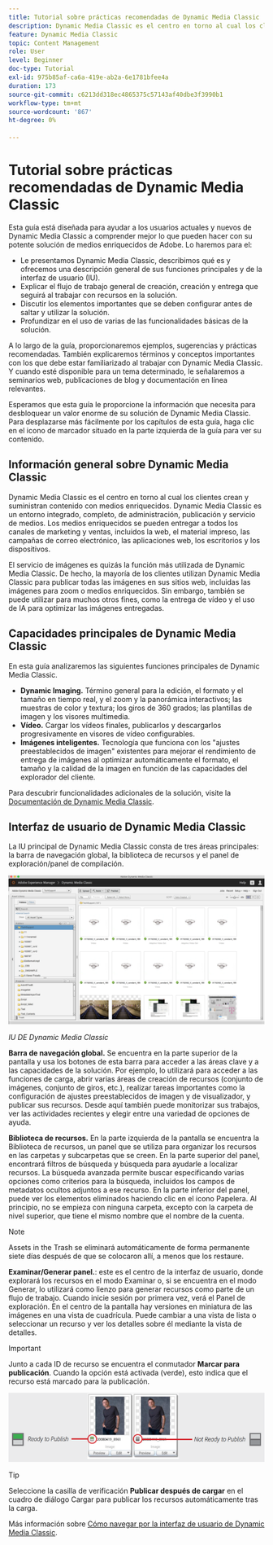 ```yaml
---
title: Tutorial sobre prácticas recomendadas de Dynamic Media Classic
description: Dynamic Media Classic es el centro en torno al cual los clientes crean y suministran contenido con medios enriquecidos. Este tutorial de prácticas recomendadas se ha creado para ayudar a los usuarios actuales y nuevos de Dynamic Media Classic a comprender mejor lo que pueden hacer con esta potente solución de medios enriquecidos de Adobe. En esta parte del tutorial, aprenderá qué es Dynamic Media Classic y echará un breve vistazo a sus funciones principales y a la interfaz de usuario.
feature: Dynamic Media Classic
topic: Content Management
role: User
level: Beginner
doc-type: Tutorial
exl-id: 975b85af-ca6a-419e-ab2a-6e1781bfee4a
duration: 173
source-git-commit: c6213dd318ec4865375c57143af40dbe3f3990b1
workflow-type: tm+mt
source-wordcount: '867'
ht-degree: 0%

---
```


# Tutorial sobre prácticas recomendadas de Dynamic Media Classic

Esta guía está diseñada para ayudar a los usuarios actuales y nuevos de Dynamic Media Classic a comprender mejor lo que pueden hacer con su potente solución de medios enriquecidos de Adobe. Lo haremos para el:

- Le presentamos Dynamic Media Classic, describimos qué es y ofrecemos una descripción general de sus funciones principales y de la interfaz de usuario (IU).
- Explicar el flujo de trabajo general de creación, creación y entrega que seguirá al trabajar con recursos en la solución.
- Discutir los elementos importantes que se deben configurar antes de saltar y utilizar la solución.
- Profundizar en el uso de varias de las funcionalidades básicas de la solución.

A lo largo de la guía, proporcionaremos ejemplos, sugerencias y prácticas recomendadas. También explicaremos términos y conceptos importantes con los que debe estar familiarizado al trabajar con Dynamic Media Classic. Y cuando esté disponible para un tema determinado, le señalaremos a seminarios web, publicaciones de blog y documentación en línea relevantes.

Esperamos que esta guía le proporcione la información que necesita para desbloquear un valor enorme de su solución de Dynamic Media Classic. Para desplazarse más fácilmente por los capítulos de esta guía, haga clic en el icono de marcador situado en la parte izquierda de la guía para ver su contenido.

## Información general sobre Dynamic Media Classic

Dynamic Media Classic es el centro en torno al cual los clientes crean y suministran contenido con medios enriquecidos. Dynamic Media Classic es un entorno integrado, completo, de administración, publicación y servicio de medios. Los medios enriquecidos se pueden entregar a todos los canales de marketing y ventas, incluidos la web, el material impreso, las campañas de correo electrónico, las aplicaciones web, los escritorios y los dispositivos.

El servicio de imágenes es quizás la función más utilizada de Dynamic Media Classic. De hecho, la mayoría de los clientes utilizan Dynamic Media Classic para publicar todas las imágenes en sus sitios web, incluidas las imágenes para zoom o medios enriquecidos. Sin embargo, también se puede utilizar para muchos otros fines, como la entrega de vídeo y el uso de IA para optimizar las imágenes entregadas.

## Capacidades principales de Dynamic Media Classic

En esta guía analizaremos las siguientes funciones principales de Dynamic Media Classic.

- **Dynamic Imaging.** Término general para la edición, el formato y el tamaño en tiempo real, y el zoom y la panorámica interactivos; las muestras de color y textura; los giros de 360 grados; las plantillas de imagen y los visores multimedia.
- **Vídeo.** Cargar los vídeos finales, publicarlos y descargarlos progresivamente en visores de vídeo configurables.
- **Imágenes inteligentes.** Tecnología que funciona con los &quot;ajustes preestablecidos de imagen&quot; existentes para mejorar el rendimiento de entrega de imágenes al optimizar automáticamente el formato, el tamaño y la calidad de la imagen en función de las capacidades del explorador del cliente.

Para descubrir funcionalidades adicionales de la solución, visite la [Documentación de Dynamic Media Classic](https://experienceleague.adobe.com/docs/dynamic-media-classic/using/intro/introduction.html?lang=es).

## Interfaz de usuario de Dynamic Media Classic

La IU principal de Dynamic Media Classic consta de tres áreas principales: la barra de navegación global, la biblioteca de recursos y el panel de exploración/panel de compilación.

![imagen](assets/overview/overview-dmc-ui-ew.png)

_IU DE Dynamic Media Classic_

**Barra de navegación global.** Se encuentra en la parte superior de la pantalla y usa los botones de esta barra para acceder a las áreas clave y a las capacidades de la solución. Por ejemplo, lo utilizará para acceder a las funciones de carga, abrir varias áreas de creación de recursos (conjunto de imágenes, conjunto de giros, etc.), realizar tareas importantes como la configuración de ajustes preestablecidos de imagen y de visualizador, y publicar sus recursos. Desde aquí también puede monitorizar sus trabajos, ver las actividades recientes y elegir entre una variedad de opciones de ayuda.

**Biblioteca de recursos.** En la parte izquierda de la pantalla se encuentra la Biblioteca de recursos, un panel que se utiliza para organizar los recursos en las carpetas y subcarpetas que se creen. En la parte superior del panel, encontrará filtros de búsqueda y búsqueda para ayudarle a localizar recursos. La búsqueda avanzada permite buscar especificando varias opciones como criterios para la búsqueda, incluidos los campos de metadatos ocultos adjuntos a ese recurso. En la parte inferior del panel, puede ver los elementos eliminados haciendo clic en el icono Papelera. Al principio, no se empieza con ninguna carpeta, excepto con la carpeta de nivel superior, que tiene el mismo nombre que el nombre de la cuenta.

>[!NOTE]
>
>Assets in the Trash se eliminará automáticamente de forma permanente siete días después de que se colocaron allí, a menos que los restaure.

**Examinar/Generar panel.**: este es el centro de la interfaz de usuario, donde explorará los recursos en el modo Examinar o, si se encuentra en el modo Generar, lo utilizará como lienzo para generar recursos como parte de un flujo de trabajo. Cuando inicie sesión por primera vez, verá el Panel de exploración. En el centro de la pantalla hay versiones en miniatura de las imágenes en una vista de cuadrícula. Puede cambiar a una vista de lista o seleccionar un recurso y ver los detalles sobre él mediante la vista de detalles.

>[!IMPORTANT]
>
>Junto a cada ID de recurso se encuentra el conmutador **Marcar para publicación**. Cuando la opción está activada (verde), esto indica que el recurso está marcado para la publicación.

![imagen](assets/overview/overview-mark-for-publish.png)

>[!TIP]
>
>Seleccione la casilla de verificación **Publicar después de cargar** en el cuadro de diálogo Cargar para publicar los recursos automáticamente tras la carga.

Más información sobre [Cómo navegar por la interfaz de usuario de Dynamic Media Classic](https://experienceleague.adobe.com/docs/dynamic-media-classic/using/getting-started/navigation-basics.html?lang=es).
